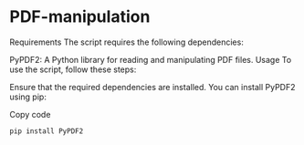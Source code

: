 # PDF-manipulation

Requirements
The script requires the following dependencies:

PyPDF2: A Python library for reading and manipulating PDF files.
Usage
To use the script, follow these steps:

Ensure that the required dependencies are installed. You can install PyPDF2 using pip:

Copy code
```console
pip install PyPDF2
```
